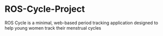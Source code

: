 # ROS-Cycle-Project
ROS Cycle is a minimal, web-based period tracking application designed to help young women track their menstrual cycles
